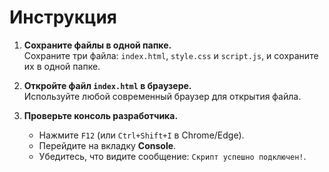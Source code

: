 # Инструкция

1. **Сохраните файлы в одной папке.**  
   Сохраните три файла: `index.html`, `style.css` и `script.js`, и сохраните их в одной папке.  

2. **Откройте файл `index.html` в браузере.**  
   Используйте любой современный браузер для открытия файла.  

3. **Проверьте консоль разработчика.**  
   - Нажмите `F12` (или `Ctrl+Shift+I` в Chrome/Edge).  
   - Перейдите на вкладку **Console**.  
   - Убедитесь, что видите сообщение: `Скрипт успешно подключен!`.
